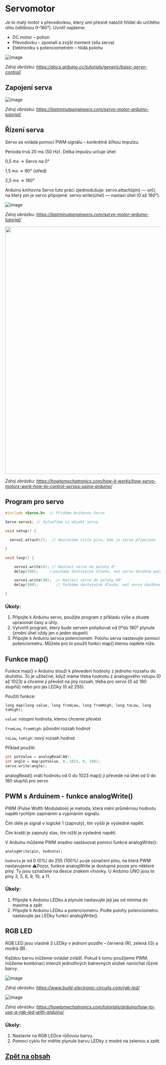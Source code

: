 # Servomotor
Je to malý motor s převodovkou, který umí přesně natočit hřídel do určitého úhlu (většinou 0–180°).
Uvnitř najdeme:
- DC motor – pohon
- Převodovku – zpomalí a zvýší moment (sílu serva)
- Elektroniku s potenciometrem – hlídá polohu

![image](https://github.com/user-attachments/assets/5848885d-49c4-4c21-ab24-8e94c17b9db6)

*Zdroj obrázku: https://docs.arduino.cc/tutorials/generic/basic-servo-control/*

## Zapojení serva

![image](https://github.com/user-attachments/assets/e86aa102-bf35-4b9f-9e2c-6fcf93433303)

*Zdroj obrázku: https://lastminuteengineers.com/servo-motor-arduino-tutorial/*

## Řízení serva
Servo se ovládá pomocí PWM signálu – konkrétně šířkou impulzu.

Perioda trvá 20 ms (50 Hz). Délka impulzu určuje úhel:

0,5 ms → Servo na 0°

1,5 ms → 90° (střed)

2,5 ms → 180°

Arduino knihovna Servo tuto práci zjednodušuje:
servo.attach(pin) — určí, na který pin je servo připojené.
servo.write(úhel) — nastaví úhel (0 až 180°).

![image](https://lastminuteengineers.com/wp-content/uploads/arduino/Servo-Motor-Working-Animation.gif)

*Zdroj obrázku: https://lastminuteengineers.com/servo-motor-arduino-tutorial/*

<img src="https://github.com/user-attachments/assets/679321bf-ee7d-42cc-9ea8-ecc5c2172239" width="800"/>

*Zdroj obrázku: https://howtomechatronics.com/how-it-works/how-servo-motors-work-how-to-control-servos-using-arduino/*


## Program pro servo

```c
#include <Servo.h>  // Přidáme knihovnu Servo

Servo servo1; // Vytvoříme si objekt serva

void setup() {

  servo1.attach(2);  // Nastavíme číslo pinu, kde je servo připojeno

}

void loop() {

    servo1.write(0); // Nastaví servo do polohy 0°
    delay(500);     //pockame dostatecne dlouho, nez servo dosahne pozadovane pozice                 

    servo1.write(90);  // Nastaví servo do polohy 90°    
    delay(500);        // Počkáme dostatečně dlouho, než servo dosáhne požadované pozice            

}
```

### Úkoly:
1. Připojte k Arduinu servo, použijte program z příkladu výše a zkuste upravovat časy a úhly.
2. Vytvořit program, který bude servem pohybovat od 0°do 180° plynule (změní úhel vždy jen o jeden stupeň)
3. Připojte k Arduinu servoa potenciometr. Polohu serva nastavujte pomocí potenciometru. Můžete pro to použít funkci map() kterou najdete níže.


## Funkce map()
Funkce map() v Arduinu slouží k převedení hodnoty z jednoho rozsahu do druhého. To je užitečné, když máme třeba hodnotu z analogového vstupu (0 až 1023) a chceme ji převést na jiný rozsah, třeba pro servo (0 až 180 stupňů) nebo pro jas LEDky (0 až 255).

Použití funkce:

```long map(long value, long fromLow, long fromHigh, long toLow, long toHigh);```

```value```: vstupní hodnota, kterou chceme převést

```fromLow```, ```fromHigh```: původní rozsah hodnot

```toLow```, ```toHigh```: nový rozsah hodnot

Příklad použití:
```c
int potValue = analogRead(A0);  
int angle = map(potValue, 0, 1023, 0, 180);  
servo.write(angle);
```

analogRead() vrátí hodnotu od 0 do 1023
map() ji převede na úhel od 0 do 180 stupňů pro servo

## PWM s Arduinem - funkce analogWrite()
PWM (Pulse Width Modulation) je metoda, která mění průměrnou hodnotu napětí rychlým zapínáním a vypínáním signálu. 

Čím déle je signál v logické 1 (zapnutý), tím vyšší je výsledné napětí.

Čím kratší je zapnutý stav, tím nižší je výsledné napětí.

V Arduinu můžeme PWM snadno nastavovat pomocí funkce analogWrite():

```analogWrite(pin, hodnota);```

```hodnota``` je od 0 (0%) do 255 (100%)
```pin```je označení pinu, na která PWM nastavujeme :warning:Pozor, funkce analogWrite je dostupná pouze pro některé piny. Ty jsou označené na desce znakem vlnovky. U Arduino UNO jsou to piny 3, 5, 6, 9, 10, a 11.

### Úkoly:
1. Připojte k Arduinu LEDku a plynule nastavujte její jas od minima do maxima a zpět
2. Připojte k Arduinu LEDku a potenciometru. Podle polohy potenciometru nastavujte jas LEDky funkcí analogWrite().

## RGB LED
RGB LED jsou vlastně 3 LEDky v jednom pozdře – červená (R), zelená (G) a modrá (B).

Každou barvu můžeme ovládat zvlášť. Pokud k tomu použijeme PWM, můžeme kombinací intenzit jednotlivých batrevných složek namíchat různé barvy.

![image](https://github.com/user-attachments/assets/465749f3-a24b-405c-ab2b-98ac3fbccb0c)

*Zdroj obrázku: https://www.build-electronic-circuits.com/rgb-led/*

![image](https://github.com/user-attachments/assets/b545e2e4-bc11-4919-a790-c9a725298bcb)

*Zdroj obrázku: https://howtomechatronics.com/tutorials/arduino/how-to-use-a-rgb-led-with-arduino/*

### Úkoly:
1. Nastavte na RGB LEDce růžovou barvu.
2. Pomocí cyklu for měňte plynule barvu LEDky z modré na zelenou a zpět.

## [Zpět na obsah](README.md)
